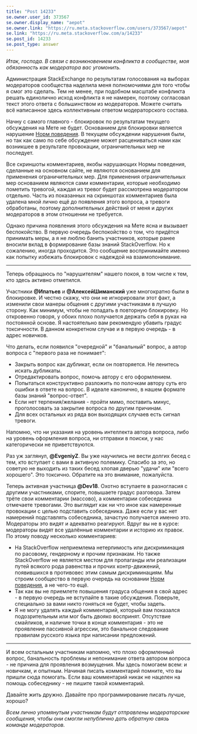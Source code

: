 ```yaml
---
title: "Post 14233"
se.owner.user_id: 373567
se.owner.display_name: "aepot"
se.owner.link: "https://ru.meta.stackoverflow.com/users/373567/aepot"
se.link: "https://ru.meta.stackoverflow.com/a/14233"
se.post_id: 14233
se.post_type: answer
---
```

<p><em>Итак, господа. В связи с возникновением конфликта в сообществе, моя обязанность как модератора вас угомонить.</em></p>
<p>Администрация StackExchange по результатам голосования на выборах модераторов сообщества наделила меня полномочиями для того чтобы я смог это сделать. Тем не менее, при подобном масштабе конфликта решать единолично исход конфликта я не намерен, поэтому согласовал текст этого ответа с большинством из модераторов. Можете считать всё написанное здесь коллективным ответом модераторского состава.</p>
<p>Начну с самого главного - блокировок по результатам текущего обсуждения на Мете не будет. Основанием для блокировки является нарушение <a href="https://ru.stackoverflow.com/conduct">Норм поведения</a>. В текущем обсуждении нарушения были, но так как само по себе обсуждение может расцениваться нами как возникшее в результате провокации, ограничительных мер не последует.</p>
<p>Все скриншоты комментариев, якобы нарушающих Нормы поведения, сделанные на основном сайте, не являются основанием для применения ограничительных мер. Для применения ограничительных мер основанием являются сами комментарии, которые необходимо пометить тревогой, каждая из тревог будет рассмотрена модератором отдельно. Часть из показанных на скриншотах комментариев была удалена мной лично ещё до появления этого вопроса, а тревоги обработаны, поэтому дополнительных действий от меня и других модераторов в этом отношении не требуется.</p>
<p>Однако причина появления этого обсуждения на Мете ясна и вызывает беспокойство. В первую очередь беспокойство о том, что придётся принимать меры, а я не люблю банить участников, которые ранее вносили вклад в формирование базы знаний StackOverflow. Но к сожалению, иногда проходится. Это сообщение воспринимайте именно как попытку избежать блокировок с надеждой на взаимопонимание.</p>
<hr />
<p>Теперь обращаюсь по &quot;нарушителям&quot; нашего покоя, в том числе к тем, кто здесь активно отметился.</p>
<p>Участники <strong>@Ипатьев</strong> и <strong>@АлексейШиманский</strong> уже многократно были в блокировке. И честно скажу, что они не игнорировали этот факт, а изменили свои манеры общения с другими участниками в лучшую сторону. Как минимум, чтобы не попадать в повторную блокировку. Но откровенно говоря, у обоих плохо получается держать себя в руках на постоянной основе. Я настоятельно вам рекомендую убавить градус токсичности. В данном конкретном случае и в первую очередь - в адрес новичков.</p>
<p>Что делать, если появился &quot;очередной&quot; и &quot;банальный&quot; вопрос, а автор вопроса с &quot;первого раза не понимает&quot;:</p>
<ul>
<li>Закрыть вопрос как дубликат, если он повторяется. Не ленитесь искать дубликаты.</li>
<li>Отредактировать вопрос, помочь автору с его оформлением.</li>
<li>Попытаться конструктивно разложить по полочкам автору суть его ошибки в ответе на вопрос. В идеале канонично, в нашем формате базы знаний &quot;вопрос-ответ&quot;.</li>
<li>Если нет терпения/желания - пройти мимо, поставить минус, проголосовать за закрытие вопроса по другим причинам.</li>
<li>Для всех остальных из ряда вон выходящих случаев есть сигнал тревоги.</li>
</ul>
<p>Напомню, что ни указания на уровень интеллекта автора вопроса, либо на уровень оформления вопроса, ни отправки в поиски, у нас категорически не приветствуются.</p>
<p>Раз уж заглянул, <strong>@EvgeniyZ</strong>. Вы уже научились не вести долгих бесед с тем, кто вступает с вами в активную полемику. Спасибо за это, но советую не выходить из таких бесед хлопая дверью &quot;удачи&quot; или &quot;всего хорошего&quot;. Это токсично. Обратите на это внимание, пожалуйста.</p>
<p>Теперь активная участница <strong>@Dev18</strong>. Охотно вступаете в разногласия с другими участниками, спорите, повышаете градус разговора. Затем трёте свои комментарии (массово), а комментарии собеседника отмечаете тревогами. Это выглядит как ни что иное как намеренные провокации с целью подставить собеседника. Даже если у вас нет намерений подставлять собеседника, зачастую получается именно это. Модераторы это видят и адекватно реагируют. Вдруг вы не в курсе: модераторы видят все удалённые комментарии и историю их правок. По этому поводу несколько комментариев:</p>
<ul>
<li>На StackOverflow неприемлема нетерпимость или дискриминация по расовому, гендерному и прочим признакам. Но также StackOverflow не является местом для пропаганды или реализации путей всякого рода равенства и прочих контр-движений, появившихся в противовес этим самым дискриминациям. Мы строим сообщество в первую очередь на основании <a href="https://ru.stackoverflow.com/conduct">Норм поведения</a>, а не чего-то ещё.</li>
<li>Так как вы не приемлете повышения градуса общения в свой адрес - в первую очередь не вступайте в такие обсуждения. Поверьте, специально за вами никто гоняться не будет, чтобы задеть.</li>
<li>Я не могу удалять каждый комментарий, который вам показался подозрительным или мог быть двояко воспринят. Отсутствие смайликов, и наличие точки в конце комментария - это не проявление пассивной агрессии, это банальное следование правилам русского языка при написании предложений.</li>
</ul>
<hr />
<p>И всем остальным участникам напомню, что плохо оформленный вопрос, банальность проблемы и непонимание ответа автором вопроса - не причина для проявления возмущения. Мы здесь помогаем всем: и новичкам, и опытным. Начиная писать комментарий помните, что вы пришли сюда помогать. Если ваш комментарий никак не нацелен на помощь собеседнику - не пишите такой комментарий.</p>
<p>Давайте жить дружно. Давайте про программирование писать лучше, хорошо?</p>
<p><em>Всем лично упомянутым участникам будут отправлены модераторские сообщения, чтобы они смогли непублично дать обратную связь команде модераторов.</em></p>
